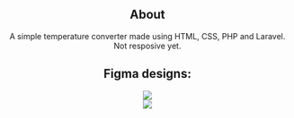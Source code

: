 <div align='center'>
    <h2> About </h2>
    A simple temperature converter made using HTML, CSS, PHP and Laravel. Not resposive yet.
    <h2> Figma designs: </h2>
    <img src='https://user-images.githubusercontent.com/88796071/218191500-f789bc40-d0a6-48db-b28c-3773963ef698.png'>
    <br/>
    <img src='https://user-images.githubusercontent.com/88796071/218191519-29cdc1d3-134d-4b04-b6a6-85d97ddee6b4.png'>
</div>

